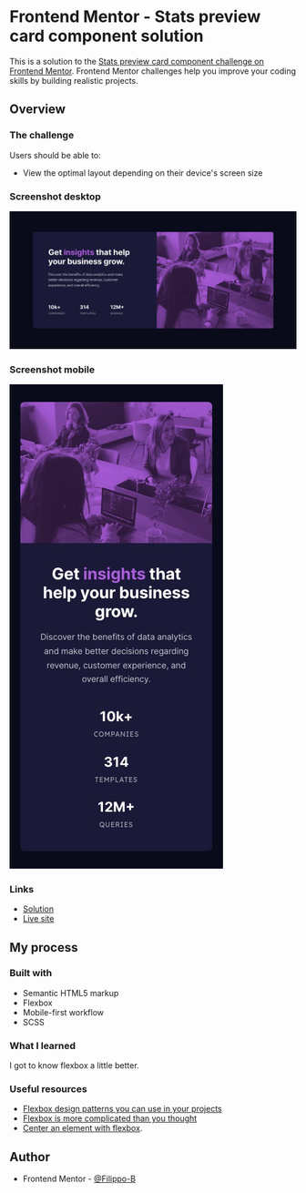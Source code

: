 # Frontend Mentor - Stats preview card component solution

This is a solution to the [Stats preview card component challenge on Frontend Mentor](https://www.frontendmentor.io/challenges/stats-preview-card-component-8JqbgoU62). Frontend Mentor challenges help you improve your coding skills by building realistic projects.

## Overview

### The challenge

Users should be able to:

- View the optimal layout depending on their device's screen size

### Screenshot desktop

![](images/screenshot-desktop.jpeg)

### Screenshot mobile

![](images/screenshot-mobile.jpeg)

### Links

- [Solution](https://www.frontendmentor.io/solutions/stats-preview-card-with-scss-and-flexbox-RJ79VOkrp)
- [Live site](https://filippo-b.github.io/stats-preview-card/)

## My process

### Built with

- Semantic HTML5 markup
- Flexbox
- Mobile-first workflow
- SCSS

### What I learned

I got to know flexbox a little better.

### Useful resources

- [Flexbox design patterns you can use in your projects](https://www.youtube.com/watch?v=vQAvjof1oe4)
- [Flexbox is more complicated than you thought](https://www.youtube.com/watch?v=fm3dSg4cxRI)
- [Center an element with flexbox](https://www.w3schools.com/css/tryit.asp?filename=trycss3_align_flex).

## Author

- Frontend Mentor - [@Filippo-B](https://www.frontendmentor.io/profile/Filippo-B)
